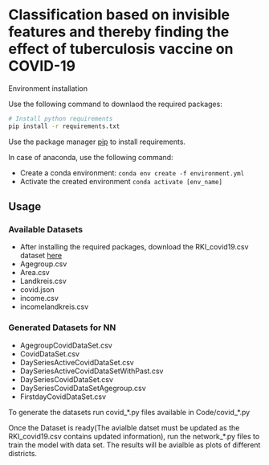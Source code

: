 # Classification based on invisible features and thereby finding the effect of tuberculosis vaccine on COVID-19

Environment installation

Use the following command to downlaod the required packages:
```bash
# Install python requirements
pip install -r requirements.txt
```
Use the package manager [pip](https://pip.pypa.io/en/stable/) to install requirements.

In case of anaconda, use the following command:

* Create a conda environment: `conda env create -f environment.yml`
* Activate the created environment `conda activate [env_name]`

## Usage
### Available Datasets
* After installing the required packages, download the RKI_covid19.csv dataset [here](https://www.arcgis.com/home/item.html?id=f10774f1c63e40168479a1feb6c7ca74)
* Agegroup.csv
* Area.csv
* Landkreis.csv
* covid.json
* income.csv
* incomelandkreis.csv

### Generated Datasets for NN
* AgegroupCovidDataSet.csv 
* CovidDataSet.csv
* DaySeriesActiveCovidDataSet.csv 
* DaySeriesActiveCovidDataSetWithPast.csv
* DaySeriesCovidDataSet.csv
* DaySeriesCovidDataSetAgegroup.csv
* FirstdayCovidDataSet.csv 

To generate the datasets run covid_\*.py files available in Code/covid_\*.py

Once the Dataset is ready(The avialble datset must be updated as the RKI_covid19.csv contains updated information), run the network_\*.py files to train the model with data set. The results will be avialble as plots of different districts.
